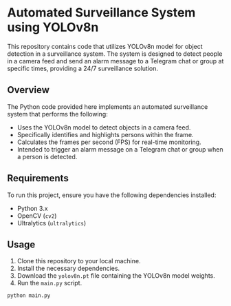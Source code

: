 
# Automated Surveillance System using YOLOv8n

This repository contains code that utilizes YOLOv8n model for object detection in a surveillance system. The system is designed to detect people in a camera feed and send an alarm message to a Telegram chat or group at specific times, providing a 24/7 surveillance solution.

## Overview

The Python code provided here implements an automated surveillance system that performs the following:

- Uses the YOLOv8n model to detect objects in a camera feed.
- Specifically identifies and highlights persons within the frame.
- Calculates the frames per second (FPS) for real-time monitoring.
- Intended to trigger an alarm message on a Telegram chat or group when a person is detected.

## Requirements

To run this project, ensure you have the following dependencies installed:

- Python 3.x
- OpenCV (`cv2`)
- Ultralytics (`ultralytics`)

## Usage

1. Clone this repository to your local machine.
2. Install the necessary dependencies.
3. Download the `yolov8n.pt` file containing the YOLOv8n model weights.
4. Run the `main.py` script.

```bash
python main.py
